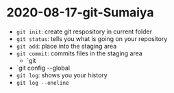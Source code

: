 # 2020-08-17-git-Sumaiya
- `git init`: create git respository in current folder
- `git status`: tells you what is going on your repository
- `git add`: place <File> into the staging area
- `git commit`: commits files in the staging area
  - `git
- `git config --global
- `git log`: shows you your history
- `git log --oneline`
